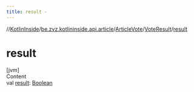 ```yaml
---
title: result -
---
```

//[KotlinInside](../../../index.md)/[be.zvz.kotlininside.api.article](../../index.md)/[ArticleVote](../index.md)/[VoteResult](index.md)/[result](result.md)



# result  
[jvm]  
Content  
val [result](result.md): [Boolean](https://kotlinlang.org/api/latest/jvm/stdlib/kotlin/-boolean/index.html)  



